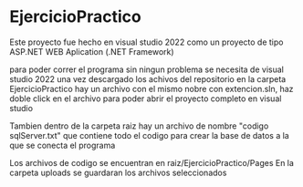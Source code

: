# EjercicioPractico

Este proyecto fue hecho en visual studio 2022 como un proyecto de tipo ASP.NET WEB Aplication (.NET Framework)

para poder correr el programa sin ningun problema se necesita de visual studio 2022 una vez descargado los achivos del repositorio 
en la carpeta EjercicioPractico hay un archivo con el mismo nobre con extencion.sln, haz doble click en el archivo para poder abrir el proyecto completo 
en visual studio 

Tambien dentro de la carpeta raiz hay un archivo de nombre "codigo sqlServer.txt" que contiene todo el codigo para crear la base de datos a la que se conecta el programa

Los archivos de codigo se encuentran en  raiz/EjercicioPractico/Pages
En la carpeta uploads se guardaran los archivos seleccionados 
